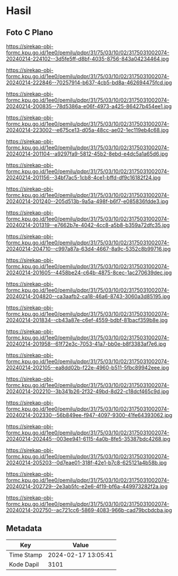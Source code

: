 # Hasil

## Foto C Plano

https://sirekap-obj-formc.kpu.go.id/1ee0/pemilu/pdpr/31/75/03/10/02/3175031002074-20240214-224102--3d5fe5ff-d8bf-4035-8756-843a04234464.jpg

https://sirekap-obj-formc.kpu.go.id/1ee0/pemilu/pdpr/31/75/03/10/02/3175031002074-20240214-222846--70257914-b637-4cb5-bd8a-462694475fcd.jpg

https://sirekap-obj-formc.kpu.go.id/1ee0/pemilu/pdpr/31/75/03/10/02/3175031002074-20240214-200835--78d5386a-e06f-4973-a425-86427b454ee1.jpg

https://sirekap-obj-formc.kpu.go.id/1ee0/pemilu/pdpr/31/75/03/10/02/3175031002074-20240214-223002--e675ce13-d05a-48cc-ae02-1ec119eb4c68.jpg

https://sirekap-obj-formc.kpu.go.id/1ee0/pemilu/pdpr/31/75/03/10/02/3175031002074-20240214-201104--a9297fa9-5812-45b2-8ebd-e4dc5a1a65d6.jpg

https://sirekap-obj-formc.kpu.go.id/1ee0/pemilu/pdpr/31/75/03/10/02/3175031002074-20240214-201156--34bf7ac5-1cb8-4ce1-bffd-df9c16182f24.jpg

https://sirekap-obj-formc.kpu.go.id/1ee0/pemilu/pdpr/31/75/03/10/02/3175031002074-20240214-201240--205d513b-9a5a-498f-b6f7-e085836fdde3.jpg

https://sirekap-obj-formc.kpu.go.id/1ee0/pemilu/pdpr/31/75/03/10/02/3175031002074-20240214-201319--e7662b7e-4042-4cc8-a5b8-b359a72dfc35.jpg

https://sirekap-obj-formc.kpu.go.id/1ee0/pemilu/pdpr/31/75/03/10/02/3175031002074-20240214-204710--c997a87a-63d4-4667-8a9c-5352c8b99716.jpg

https://sirekap-obj-formc.kpu.go.id/1ee0/pemilu/pdpr/31/75/03/10/02/3175031002074-20240214-201605--4458be24-c64b-4875-8cec-1ac270639dec.jpg

https://sirekap-obj-formc.kpu.go.id/1ee0/pemilu/pdpr/31/75/03/10/02/3175031002074-20240214-204820--ca3aafb2-ca18-46a6-8743-3060a3d85195.jpg

https://sirekap-obj-formc.kpu.go.id/1ee0/pemilu/pdpr/31/75/03/10/02/3175031002074-20240214-201834--cb43a87e-c6ef-4559-bdbf-81bacf359b8e.jpg

https://sirekap-obj-formc.kpu.go.id/1ee0/pemilu/pdpr/31/75/03/10/02/3175031002074-20240214-201958--61f72e3c-7053-41a7-bb0e-b8f3383af7e6.jpg

https://sirekap-obj-formc.kpu.go.id/1ee0/pemilu/pdpr/31/75/03/10/02/3175031002074-20240214-202105--ea8dd02b-f22e-4960-b511-5fbc89942eee.jpg

https://sirekap-obj-formc.kpu.go.id/1ee0/pemilu/pdpr/31/75/03/10/02/3175031002074-20240214-202210--3b341b26-2f32-49bd-8d22-c18dcf465c9d.jpg

https://sirekap-obj-formc.kpu.go.id/1ee0/pemilu/pdpr/31/75/03/10/02/3175031002074-20240214-202330--56b849ee-f947-4097-9300-41fe64393062.jpg

https://sirekap-obj-formc.kpu.go.id/1ee0/pemilu/pdpr/31/75/03/10/02/3175031002074-20240214-202445--003ee941-6115-4a0b-8fe5-35387bdc4268.jpg

https://sirekap-obj-formc.kpu.go.id/1ee0/pemilu/pdpr/31/75/03/10/02/3175031002074-20240214-205203--0d7eae01-318f-42e1-b7c8-625121a4b58b.jpg

https://sirekap-obj-formc.kpu.go.id/1ee0/pemilu/pdpr/31/75/03/10/02/3175031002074-20240214-202729--2e3ab5fc-e2e6-4f19-bf6a-449973282f2a.jpg

https://sirekap-obj-formc.kpu.go.id/1ee0/pemilu/pdpr/31/75/03/10/02/3175031002074-20240214-202750--ac721cc6-5869-4083-966b-cad79bcbdcba.jpg


## Metadata

| Key        | Value               |
| ---------- | ------------------- |
| Time Stamp | 2024-02-17 13:05:41 |
| Kode Dapil | 3101                |



